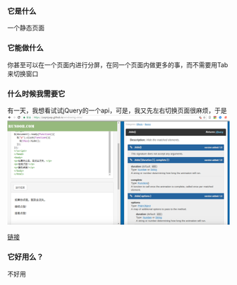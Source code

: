 ### 它是什么
一个静态页面

### 它能做什么
你甚至可以在一个页面内进行分屏，在同一个页面内做更多的事，而不需要用Tab来切换窗口

### 什么时候我需要它
有一天，我想看试试jQuery的一个api，可是，我又先左右切换页面很麻烦，于是
![预览](./assets/images/preview.png)

[链接](https://zaqmjuop.github.io/windowing-view/)

### 它好用么？
不好用